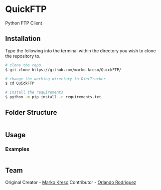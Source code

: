 # QuickFTP
Python FTP Client

## Installation
Type the following into the terminal within the directory you wish to clone the repository to.
```bash
# clone the repo
$ git clone https://github.com/marko-kreso/QuickFTP/

# change the working directory to DietTracker
$ cd QuickFTP

# install the requirements
$ python -m pip install -r requirements.txt

```
## Folder Structure
```bash

```

## Usage

### Examples
```
```
## Team
Original Creator - <a href= "https://github.com/marko-kreso">Marko Kreso</a>
Contributor - <a href= "https://github.com/OrlieRod314">Orlando Rodriguez</a>